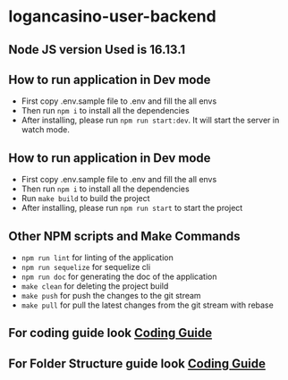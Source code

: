# logancasino-user-backend

## Node JS version Used is 16.13.1

## How to run application in Dev mode
- First copy .env.sample file to .env and fill the all envs
- Then run `npm i` to install all the dependencies
- After installing, please run `npm run start:dev`. It will start the server in watch mode.

## How to run application in Dev mode
- First copy .env.sample file to .env and fill the all envs
- Then run `npm i` to install all the dependencies
- Run `make build` to build the project
- After installing, please run `npm run start` to start the project

## Other NPM scripts and Make Commands
- `npm run lint` for linting of the application
- `npm run sequelize` for sequelize cli
- `npm run doc` for generating the doc of the application
- `make clean` for deleting the project build
- `make push` for push the changes to the git stream
- `make pull` for pull the latest changes from the git stream with rebase

## For coding guide look [Coding Guide](.//coding-guide.md)
## For Folder Structure guide look [Coding Guide](.//folder-structure-guide.md)
